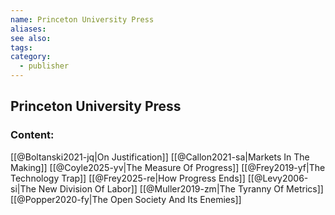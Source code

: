 ```yaml
---
name: Princeton University Press
aliases:
see also:
tags:
category:
  - publisher
---
```


## Princeton University Press

### Content:
[[@Boltanski2021-jq|On Justification]]
[[@Callon2021-sa|Markets In The Making]]
[[@Coyle2025-yv|The Measure Of Progress]]
[[@Frey2019-yf|The Technology Trap]]
[[@Frey2025-re|How Progress Ends]]
[[@Levy2006-si|The New Division Of Labor]]
[[@Muller2019-zm|The Tyranny Of Metrics]]
[[@Popper2020-fy|The Open Society And Its Enemies]]